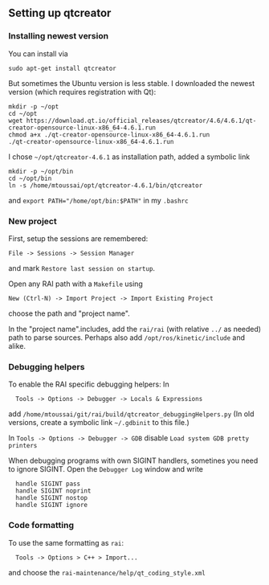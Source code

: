 ## Setting up qtcreator

### Installing newest version

You can install via
```
sudo apt-get install qtcreator
```
But sometimes the Ubuntu version is less stable. I downloaded the newest version (which requires registration with Qt):
```
mkdir -p ~/opt
cd ~/opt
wget https://download.qt.io/official_releases/qtcreator/4.6/4.6.1/qt-creator-opensource-linux-x86_64-4.6.1.run
chmod a+x ./qt-creator-opensource-linux-x86_64-4.6.1.run
./qt-creator-opensource-linux-x86_64-4.6.1.run
```
I chose `~/opt/qtcreator-4.6.1` as installation path, added a symbolic link
```
mkdir -p ~/opt/bin
cd ~/opt/bin
ln -s /home/mtoussai/opt/qtcreator-4.6.1/bin/qtcreator
```
and `export PATH="/home/opt/bin:$PATH"` in my `.bashrc`

### New project

First, setup the sessions are remembered:
```
File -> Sessions -> Session Manager
```
and mark `Restore last session on startup`.

Open any RAI path with a `Makefile` using
```
New (Ctrl-N) -> Import Project -> Import Existing Project
```
choose the path and "project name".

In the "project name".includes, add the `rai/rai` (with relative `../` as needed) path to parse sources. Perhaps also add `/opt/ros/kinetic/include` and alike.


### Debugging helpers

To enable the RAI specific debugging helpers: In
```
  Tools -> Options -> Debugger -> Locals & Expressions
```
add `/home/mtoussai/git/rai/build/qtcreator_debuggingHelpers.py` (In old versions, create a symbolic link `~/.gdbinit` to this file.)

In `Tools -> Options -> Debugger -> GDB` disable `Load system GDB pretty printers`

When debugging programs with own SIGINT handlers, sometines you need to ignore SIGINT. Open the `Debugger Log` window and write
```
  handle SIGINT pass
  handle SIGINT noprint
  handle SIGINT nostop
  handle SIGINT ignore
```

### Code formatting

To use the same formatting as `rai`:
```
  Tools -> Options > C++ > Import...
```
and choose the `rai-maintenance/help/qt_coding_style.xml`





